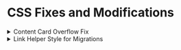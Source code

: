 # CSS Fixes and Modifications
<details>
 <summary>Content Card Overflow Fix</summary>
	
## [Content-Card-Container-Overflow-Fix.css](https://github.com/mwesker/code-bits/blob/master/CSS/content-card-container-overflow-fix.css "content-card-container-overflow-fix.css")

```css
.uccs-cta-card-content {
	height:calc(100% + 5em);
}
```
## Before Fix
![enter image description here](./Images/CSS-CCOF-Fix.jpg)

## After Fix
![enter image description here](./Images/CSS-CCOF-Fixed.jpg)

</details>

<details>
	
<summary>Link Helper Style for Migrations</summary>
	
## [highlight-old-links.html](https://github.com/mwesker/code-bits/blob/master/CSS/Migration-Helpers/highlight-old-links.html "highlight-old-links.html")

```css
a[href^="/<replace>"], a[href*="edu/<replace>/"] {
border: 3px red dashed !important;
}

a[href^="/<replace>"]::before, a[href*="edu/<replace>/"]::before {
content:"*";
}

a[href*="/<replace>/sites/<replace>/"], img[src*="/<replace>/sites/<replace>/"] {
border: 3px red dashed !important;
}
```
	
</details>
